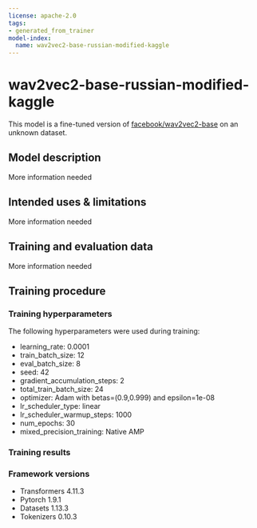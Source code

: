 ```yaml
---
license: apache-2.0
tags:
- generated_from_trainer
model-index:
  name: wav2vec2-base-russian-modified-kaggle
---
```


<!-- This model card has been generated automatically according to the information the Trainer had access to. You
should probably proofread and complete it, then remove this comment. -->

# wav2vec2-base-russian-modified-kaggle

This model is a fine-tuned version of [facebook/wav2vec2-base](https://huggingface.co/facebook/wav2vec2-base) on an unknown dataset.

## Model description

More information needed

## Intended uses & limitations

More information needed

## Training and evaluation data

More information needed

## Training procedure

### Training hyperparameters

The following hyperparameters were used during training:
- learning_rate: 0.0001
- train_batch_size: 12
- eval_batch_size: 8
- seed: 42
- gradient_accumulation_steps: 2
- total_train_batch_size: 24
- optimizer: Adam with betas=(0.9,0.999) and epsilon=1e-08
- lr_scheduler_type: linear
- lr_scheduler_warmup_steps: 1000
- num_epochs: 30
- mixed_precision_training: Native AMP

### Training results



### Framework versions

- Transformers 4.11.3
- Pytorch 1.9.1
- Datasets 1.13.3
- Tokenizers 0.10.3

